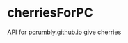 # cherriesForPC
 API for [pcrumbly.github.io](https://pcrumbly.github.io "PC's Portfolio") give cherries
